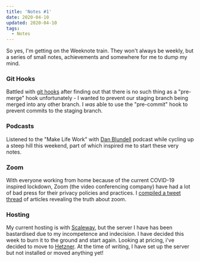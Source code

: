 ```yaml
---
title: 'Notes #1'
date: 2020-04-10
updated: 2020-04-10
tags:
  - Notes
---
```


So yes, I'm getting on the Weeknote train. They won't always be weekly, but a series of small notes, achievements and somewhere for me to dump my mind.

### **Git Hooks**

Battled with [git hooks](https://www.liquidlight.co.uk/blog/using-a-post-merge-git-hook-to-clean-up-old-branches/) after finding out that there is no such thing as a "pre-merge" hook unfortunately - I wanted to prevent our staging branch being merged into any other branch. I _was_ able to use the "pre-commit" hook to prevent commits to the staging branch.

### **Podcasts**

Listened to the "Make Life Work" with [Dan Blundell](https://sijobling.com/podcast/dan-blundell/) podcast while cycling up a steep hill this weekend, part of which inspired me to start these very notes.

### **Zoom**

With everyone working from home because of the current COVID-19 inspired lockdown, Zoom (the video conferencing company) have had a lot of bad press for their privacy policies and practices. I [compiled a tweet thread](https://twitter.com/mikestreety/status/1245460217443356675) of articles revealing the truth about zoom.

### Hosting

My current hosting is with [Scaleway](https://www.scaleway.com/), but the server I have has been bastardised due to my incompetence and indecision. I have decided this week to burn it to the ground and start again. Looking at pricing, i've decided to move to [Hetzner](https://www.hetzner.com/). At the time of writing, I have set up the server but not installed or moved anything yet!
